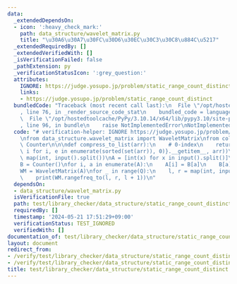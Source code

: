 ```yaml
---
data:
  _extendedDependsOn:
  - icon: ':heavy_check_mark:'
    path: data_structure/wavelet_matrix.py
    title: "\u30A6\u30A7\u30FC\u30D6\u30EC\u30C3\u30C8\u884C\u5217"
  _extendedRequiredBy: []
  _extendedVerifiedWith: []
  _isVerificationFailed: false
  _pathExtension: py
  _verificationStatusIcon: ':grey_question:'
  attributes:
    IGNORE: https://judge.yosupo.jp/problem/static_range_count_distinct
    links:
    - https://judge.yosupo.jp/problem/static_range_count_distinct
  bundledCode: "Traceback (most recent call last):\n  File \"/opt/hostedtoolcache/PyPy/3.10.14/x64/lib/pypy3.10/site-packages/onlinejudge_verify/documentation/build.py\"\
    , line 76, in _render_source_code_stat\n    bundled_code = language.bundle(\n\
    \  File \"/opt/hostedtoolcache/PyPy/3.10.14/x64/lib/pypy3.10/site-packages/onlinejudge_verify/languages/python.py\"\
    , line 96, in bundle\n    raise NotImplementedError\nNotImplementedError\n"
  code: "# verification-helper: IGNORE https://judge.yosupo.jp/problem/static_range_count_distinct\n\
    \nfrom data_structure.wavelet_matrix import WaveletMatrix\nfrom collections import\
    \ Counter\n\n\ndef compress_to_list(arr):\n    # 0-index\n    return list(map({e:\
    \ i for i, e in enumerate(sorted(set(arr)), 0)}.__getitem__, arr))\n\n\nN, Q =\
    \ map(int, input().split())\nA = [int(x) for x in input().split()]\nA = compress_to_list(A)\n\
    B = Counter()\nfor i, a in enumerate(A):\n    A[i] = B[a]\n    B[a] = i + 1\n\n\
    WM = WaveletMatrix(A)\nfor _ in range(Q):\n    l, r = map(int, input().split())\n\
    \    print(WM.rangefreq_to(l, r, l + 1))\n"
  dependsOn:
  - data_structure/wavelet_matrix.py
  isVerificationFile: true
  path: test/library_checker/data_structure/static_range_count_distinct.test.py
  requiredBy: []
  timestamp: '2024-05-21 17:51:29+09:00'
  verificationStatus: TEST_IGNORED
  verifiedWith: []
documentation_of: test/library_checker/data_structure/static_range_count_distinct.test.py
layout: document
redirect_from:
- /verify/test/library_checker/data_structure/static_range_count_distinct.test.py
- /verify/test/library_checker/data_structure/static_range_count_distinct.test.py.html
title: test/library_checker/data_structure/static_range_count_distinct.test.py
---
```

